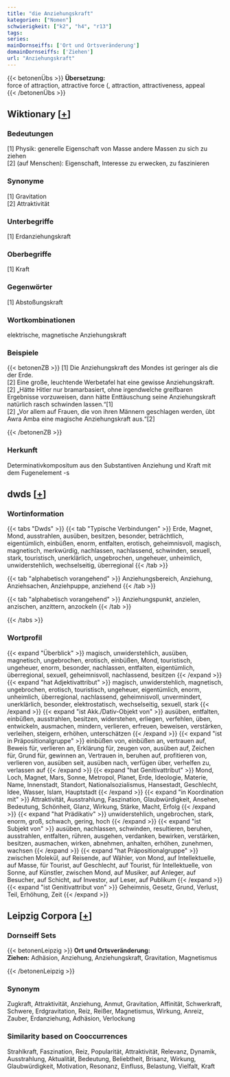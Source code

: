 ```yaml
---
title: "die Anziehungskraft"
kategorien: ["Nomen"]
schwierigkeit: ["k2", "h4", "r13"]
tags:
series:
mainDornseiffs: ['Ort und Ortsveränderung']
domainDornseiffs: ['Ziehen']
url: "Anziehungskraft"
---
```


{{< betonenÜbs >}}
**Übersetzung:**  
force of attraction, attractive force (, attraction, attractiveness, appeal  
{{< /betonenÜbs >}}

## Wiktionary [[+](https://de.wiktionary.org/wiki/Anziehungskraft)]

### Bedeutungen
[1] Physik: generelle Eigenschaft von Masse andere Massen zu sich zu ziehen  
[2] (auf Menschen): Eigenschaft, Interesse zu erwecken, zu faszinieren  

### Synonyme
[1] Gravitation  
[2] Attraktivität  

### Unterbegriffe
[1] Erdanziehungskraft  

### Oberbegriffe
[1] Kraft  

### Gegenwörter
[1] Abstoßungskraft  

### Wortkombinationen
elektrische, magnetische Anziehungskraft  

### Beispiele
{{< betonenZB >}}
[1] Die Anziehungskraft des Mondes ist geringer als die der Erde.  
[2] Eine große, leuchtende Werbetafel hat eine gewisse Anziehungskraft.  
[2] „Hätte Hitler nur bramarbasiert, ohne irgendwelche greifbaren Ergebnisse vorzuweisen, dann hätte Enttäuschung seine Anziehungskraft natürlich rasch schwinden lassen.“[1]  
[2] „Vor allem auf Frauen, die von ihren Männern geschlagen werden, übt Awra Amba eine magische Anziehungskraft aus.“[2]  

{{< /betonenZB >}}
### Herkunft
Determinativkompositum aus den Substantiven Anziehung und Kraft mit dem Fugenelement -s  



## dwds [[+](https://www.dwds.de/wb/Anziehungskraft)]

### Wortinformation
{{< tabs "Dwds" >}}
{{< tab "Typische Verbindungen" >}}
Erde, Magnet, Mond, ausstrahlen, ausüben, besitzen, besonder, beträchtlich, eigentümlich, einbüßen, enorm, entfalten, erotisch, geheimnisvoll, magisch, magnetisch, merkwürdig, nachlassen, nachlassend, schwinden, sexuell, stark, touristisch, unerklärlich, ungebrochen, ungeheuer, unheimlich, unwiderstehlich, wechselseitig, überregional
{{< /tab >}}

{{< tab "alphabetisch vorangehend" >}}
Anziehungsbereich, Anziehung, Anziehsachen, Anziehpuppe, anziehend
{{< /tab >}}

{{< tab "alphabetisch vorangehend" >}}
Anziehungspunkt, anzielen, anzischen, anzittern, anzockeln
{{< /tab >}}

{{< /tabs >}}

### Wortprofil
{{< expand "Überblick" >}} magisch, unwiderstehlich, ausüben, magnetisch, ungebrochen, erotisch, einbüßen, Mond, touristisch, ungeheuer, enorm, besonder, nachlassen, entfalten, eigentümlich, überregional, sexuell, geheimnisvoll, nachlassend, besitzen {{< /expand >}}
{{< expand "hat Adjektivattribut" >}} magisch, unwiderstehlich, magnetisch, ungebrochen, erotisch, touristisch, ungeheuer, eigentümlich, enorm, unheimlich, überregional, nachlassend, geheimnisvoll, unvermindert, unerklärlich, besonder, elektrostatisch, wechselseitig, sexuell, stark {{< /expand >}}
{{< expand "ist Akk./Dativ-Objekt von" >}} ausüben, entfalten, einbüßen, ausstrahlen, besitzen, widerstehen, erliegen, verfehlen, üben, entwickeln, ausmachen, mindern, verlieren, erfreuen, beweisen, verstärken, verleihen, steigern, erhöhen, unterschätzen {{< /expand >}}
{{< expand "ist in Präpositionalgruppe" >}} einbüßen von, einbüßen an, vertrauen auf, Beweis für, verlieren an, Erklärung für, zeugen von, ausüben auf, Zeichen für, Grund für, gewinnen an, Vertrauen in, beruhen auf, profitieren von, verlieren von, ausüben seit, ausüben nach, verfügen über, verhelfen zu, verlassen auf {{< /expand >}}
{{< expand "hat Genitivattribut" >}} Mond, Loch, Magnet, Mars, Sonne, Metropol, Planet, Erde, Ideologie, Materie, Name, Innenstadt, Standort, Nationalsozialismus, Hansestadt, Geschlecht, Idee, Wasser, Islam, Hauptstadt {{< /expand >}}
{{< expand "in Koordination mit" >}} Attraktivität, Ausstrahlung, Faszination, Glaubwürdigkeit, Ansehen, Bedeutung, Schönheit, Glanz, Wirkung, Stärke, Macht, Erfolg {{< /expand >}}
{{< expand "hat Prädikativ" >}} unwiderstehlich, ungebrochen, stark, enorm, groß, schwach, gering, hoch {{< /expand >}}
{{< expand "ist Subjekt von" >}} ausüben, nachlassen, schwinden, resultieren, beruhen, ausstrahlen, entfalten, rühren, ausgehen, verdanken, bewirken, verstärken, besitzen, ausmachen, wirken, abnehmen, anhalten, erhöhen, zunehmen, wachsen {{< /expand >}}
{{< expand "hat Präpositionalgruppe" >}} zwischen Molekül, auf Reisende, auf Wähler, von Mond, auf Intellektuelle, auf Masse, für Tourist, auf Geschlecht, auf Tourist, für Intellektuelle, von Sonne, auf Künstler, zwischen Mond, auf Musiker, auf Anleger, auf Besucher, auf Schicht, auf Investor, auf Leser, auf Publikum {{< /expand >}}
{{< expand "ist Genitivattribut von" >}} Geheimnis, Gesetz, Grund, Verlust, Teil, Erhöhung, Zeit {{< /expand >}}

## Leipzig Corpora [[+](https://corpora.uni-leipzig.de/en/res?word=Anziehungskraft&corpusId=deu_newscrawl-public_2018)]

### Dornseiff Sets
{{< betonenLeipzig >}}
**Ort und Ortsveränderung:**  
**Ziehen:** Adhäsion, Anziehung, Anziehungskraft, Gravitation, Magnetismus  

{{< /betonenLeipzig >}}

### Synonym
Zugkraft, Attraktivität, Anziehung, Anmut, Gravitation, Affinität, Schwerkraft, Schwere, Erdgravitation, Reiz, Reißer, Magnetismus, Wirkung, Anreiz, Zauber, Erdanziehung, Adhäsion, Verlockung


### Similarity based on Cooccurrences
Strahlkraft, Faszination, Reiz, Popularität, Attraktivität, Relevanz, Dynamik, Ausstrahlung, Aktualität, Bedeutung, Beliebtheit, Brisanz, Wirkung, Glaubwürdigkeit, Motivation, Resonanz, Einfluss, Belastung, Vielfalt, Kraft


